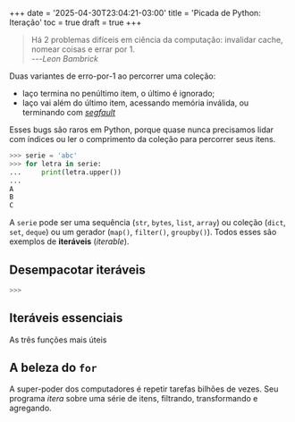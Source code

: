 +++
date = '2025-04-30T23:04:21-03:00'
title = 'Picada de Python: Iteração'
toc = true
draft = true
+++

> Há 2 problemas difíceis em ciência da computação: invalidar cache, nomear coisas e errar por 1.
<br>---*Leon Bambrick*

Duas variantes de erro-por-1 ao percorrer uma coleção:

* laço termina no penúltimo item, o último é ignorado;
* laço vai além do último item, acessando
memória inválida, ou terminando com
[*segfault*](https://pt.wikipedia.org/wiki/Falha_de_segmenta%C3%A7%C3%A3o)

Esses bugs são raros em Python,
porque quase nunca precisamos lidar com índices
ou ler o comprimento da coleção
para percorrer seus itens.


```python
>>> serie = 'abc'
>>> for letra in serie:
...     print(letra.upper())
...
A
B
C

```

A `serie` pode ser uma sequência (`str`, `bytes`, `list`, `array`)
ou coleção (`dict`, `set`, `deque`)
ou um gerador (`map()`, `filter()`, `groupby()`).
Todos esses são exemplos de **iteráveis** (*iterable*).


## Desempacotar iteráveis



```python
>>>

```

## Iteráveis essenciais

As três funções mais úteis


## A beleza do `for`

A super-poder dos computadores é repetir tarefas bilhões de vezes.
Seu programa *itera* sobre uma série de itens,
filtrando, transformando e agregando.
